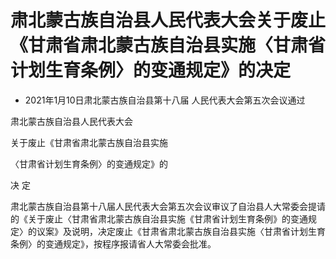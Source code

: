 # 肃北蒙古族自治县人民代表大会关于废止《甘肃省肃北蒙古族自治县实施〈甘肃省计划生育条例〉的变通规定》的决定

- 2021年1月10日肃北蒙古族自治县第十八届
  人民代表大会第五次会议通过

<!-- INFO END -->

肃北蒙古族自治县人民代表大会

关于废止《甘肃省肃北蒙古族自治县实施

〈甘肃省计划生育条例〉的变通规定》的

决 定

肃北蒙古族自治县第十八届人民代表大会第五次会议审议了自治县人大常委会提请的《关于废止〈甘肃省肃北蒙古族自治县实施《甘肃省计划生育条例》的变通规定〉的议案》及说明，决定废止《甘肃省肃北蒙古族自治县实施〈甘肃省计划生育条例〉的变通规定》，按程序报请省人大常委会批准。
